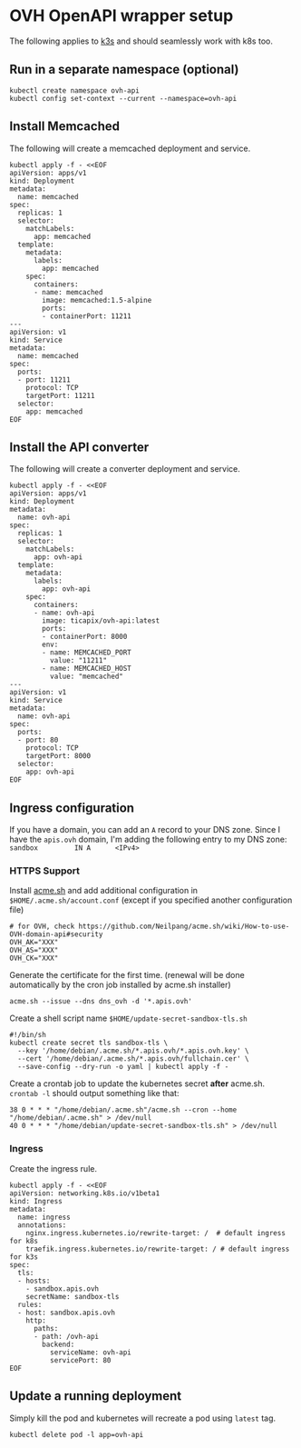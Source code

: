 # OVH OpenAPI wrapper setup

The following applies to [k3s](https://k3s.io/) and should seamlessly work with k8s too.

## Run in a separate namespace (optional)

```shell
kubectl create namespace ovh-api
kubectl config set-context --current --namespace=ovh-api
```

## Install Memcached

The following will create a memcached deployment and service.

```shell
kubectl apply -f - <<EOF
apiVersion: apps/v1
kind: Deployment
metadata:
  name: memcached
spec:
  replicas: 1
  selector:
    matchLabels:
      app: memcached
  template:
    metadata:
      labels:
        app: memcached
    spec:
      containers:
      - name: memcached
        image: memcached:1.5-alpine
        ports:
        - containerPort: 11211
---
apiVersion: v1
kind: Service
metadata:
  name: memcached
spec:
  ports:
  - port: 11211
    protocol: TCP
    targetPort: 11211
  selector:
    app: memcached
EOF
```

## Install the API converter

The following will create a converter deployment and service.


```shell
kubectl apply -f - <<EOF
apiVersion: apps/v1
kind: Deployment
metadata:
  name: ovh-api
spec:
  replicas: 1
  selector:
    matchLabels:
      app: ovh-api
  template:
    metadata:
      labels:
        app: ovh-api
    spec:
      containers:
      - name: ovh-api
        image: ticapix/ovh-api:latest
        ports:
        - containerPort: 8000
        env:
        - name: MEMCACHED_PORT
          value: "11211"
        - name: MEMCACHED_HOST
          value: "memcached"
---
apiVersion: v1
kind: Service
metadata:
  name: ovh-api
spec:
  ports:
  - port: 80
    protocol: TCP
    targetPort: 8000
  selector:
    app: ovh-api
EOF
```

## Ingress configuration

If you have a domain, you can add an `A` record to your DNS zone.
Since I have the `apis.ovh` domain, I'm adding the following entry to my DNS zone: `sandbox         IN A      <IPv4>`

### HTTPS Support

Install [acme.sh](https://github.com/Neilpang/acme.sh/wiki/How-to-install) and add additional configuration in `$HOME/.acme.sh/account.conf` (except if you specified another configuration file)

```shell
# for OVH, check https://github.com/Neilpang/acme.sh/wiki/How-to-use-OVH-domain-api#security
OVH_AK="XXX"
OVH_AS="XXX"
OVH_CK="XXX"
```

Generate the certificate for the first time. (renewal will be done automatically by the cron job installed by acme.sh installer)

```shell
acme.sh --issue --dns dns_ovh -d '*.apis.ovh'
```

Create a shell script name `$HOME/update-secret-sandbox-tls.sh`

```shell
#!/bin/sh
kubectl create secret tls sandbox-tls \
  --key '/home/debian/.acme.sh/*.apis.ovh/*.apis.ovh.key' \
  --cert '/home/debian/.acme.sh/*.apis.ovh/fullchain.cer' \
  --save-config --dry-run -o yaml | kubectl apply -f -
```

Create a crontab job to update the kubernetes secret **after** acme.sh. `crontab -l` should output something like that:

```shell
38 0 * * * "/home/debian/.acme.sh"/acme.sh --cron --home "/home/debian/.acme.sh" > /dev/null
40 0 * * * "/home/debian/update-secret-sandbox-tls.sh" > /dev/null
```

### Ingress

Create the ingress rule.

```shell
kubectl apply -f - <<EOF
apiVersion: networking.k8s.io/v1beta1
kind: Ingress
metadata:
  name: ingress
  annotations:
    nginx.ingress.kubernetes.io/rewrite-target: /  # default ingress for k8s
    traefik.ingress.kubernetes.io/rewrite-target: / # default ingress for k3s
spec:
  tls:
  - hosts:
    - sandbox.apis.ovh
    secretName: sandbox-tls
  rules:
  - host: sandbox.apis.ovh
    http:
      paths:
      - path: /ovh-api
        backend:
          serviceName: ovh-api
          servicePort: 80
EOF
```

## Update a running deployment

Simply kill the pod and kubernetes will recreate a pod using `latest` tag.

```shell
kubectl delete pod -l app=ovh-api
```

